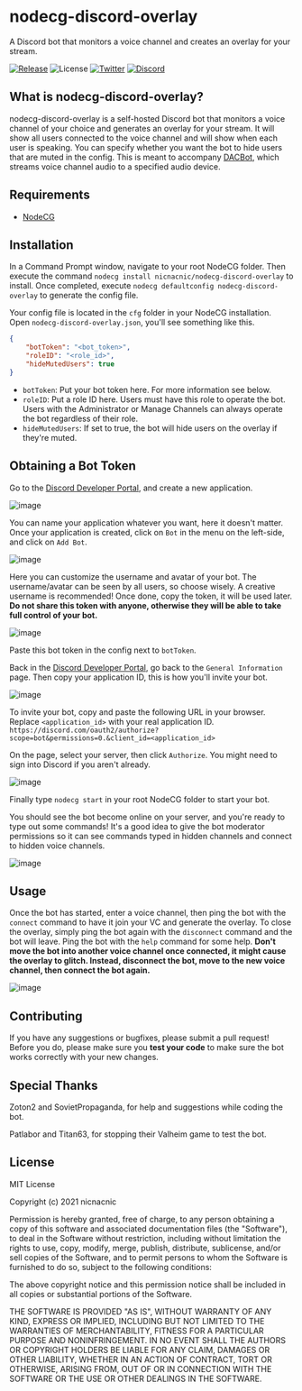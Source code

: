 # nodecg-discord-overlay
A Discord bot that monitors a voice channel and creates an overlay for your stream.

[![Release](https://img.shields.io/github/v/release/nicnacnic/nodecg-dacbot-no-voice?label=Release)](https://github.com/nicnacnic/speedcontrol-layouts/releases)
![License](https://img.shields.io/github/license/nicnacnic/nodecg-dacbot-no-voice?label=License)
[![Twitter](https://img.shields.io/twitter/follow/nicnacnic11?style=social)](https://twitter.com/nicnacnic11)
[![Discord](https://img.shields.io/badge/-Join%20the%20Discord!-brightgreen?label=&logo=discord&logoColor=ffffff&color=7389D8&labelColor=6A7EC2)](https://discord.gg/A34Qpfe)

## What is nodecg-discord-overlay?
nodecg-discord-overlay is a self-hosted Discord bot that monitors a voice channel of your choice and generates an overlay for your stream. It will show all users connected to the voice channel and will show when each user is speaking. You can specify whether you want the bot to hide users that are muted in the config. This is meant to accompany [DACBot](), which streams voice channel audio to a specified audio device.

## Requirements
- [NodeCG](https://nodecg.dev)

## Installation
In a Command Prompt window, navigate to your root NodeCG folder. Then execute the command `nodecg install nicnacnic/nodecg-discord-overlay` to install. Once completed, execute `nodecg defaultconfig nodecg-discord-overlay` to generate the config file.

Your config file is located in the `cfg` folder in your NodeCG installation. Open `nodecg-discord-overlay.json`, you'll see something like this.

```json
{
    "botToken": "<bot_token>",
    "roleID": "<role_id>",
    "hideMutedUsers": true
}
```
- `botToken`: Put your bot token here. For more information see below.
- `roleID`: Put a role ID here. Users must have this role to operate the bot. Users with the Administrator or Manage Channels can always operate the bot regardless of their role.
- `hideMutedUsers`: If set to true, the bot will hide users on the overlay if they're muted.

## Obtaining a Bot Token
Go to the [Discord Developer Portal](https://discord.com/developers/applications), and create a new application.

![image](https://user-images.githubusercontent.com/39160563/118412839-352f1a00-b66a-11eb-9935-c440d9baec06.png)

You can name your application whatever you want, here it doesn't matter. Once your application is created, click on `Bot` in the menu on the left-side, and click on `Add Bot`.

![image](https://user-images.githubusercontent.com/39160563/118412924-aa9aea80-b66a-11eb-9cd7-71c02dc265c2.png)

Here you can customize the username and avatar of your bot. The username/avatar can be seen by all users, so choose wisely. A creative username is recommended! Once done, copy the token, it will be used later. **Do not share this token with anyone, otherwise they will be able to take full control of your bot.**

![image](https://user-images.githubusercontent.com/39160563/118413018-2dbc4080-b66b-11eb-8fd5-fd4ac103451b.png)

Paste this bot token in the config next to `botToken`.

Back in the [Discord Developer Portal](https://discord.com/developers/applications), go back to the `General Information` page. Then copy your application ID, this is how you'll invite your bot.

![image](https://user-images.githubusercontent.com/39160563/118413456-6a893700-b66d-11eb-9691-b6c791a8f72b.png)

To invite your bot, copy and paste the following URL in your browser. Replace `<application_id>` with your real application ID.
`https://discord.com/oauth2/authorize?scope=bot&permissions=0.&client_id=<application_id>`

On the page, select your server, then click `Authorize`. You might need to sign into Discord if you aren't already.

![image](https://user-images.githubusercontent.com/39160563/118413363-f3ec3980-b66c-11eb-9587-22c44311019c.png)

Finally type `nodecg start` in your root NodeCG folder to start your bot. 

You should see the bot become online on your server, and you're ready to type out some commands! It's a good idea to give the bot moderator permissions so it can see commands typed in hidden channels and connect to hidden voice channels.

![image](https://user-images.githubusercontent.com/39160563/118413508-af14d280-b66d-11eb-980a-67193bb2d0a3.png)

## Usage
Once the bot has started, enter a voice channel, then ping the bot with the `connect` command to have it join your VC and generate the overlay. To close the overlay, simply ping the bot again with the `disconnect` command and the bot will leave. Ping the bot with the `help` command for some help. **Don't move the bot into another voice channel once connected, it might cause the overlay to glitch. Instead, disconnect the bot, move to the new voice channel, then connect the bot again.**

![image](https://user-images.githubusercontent.com/39160563/118412498-63abf580-b668-11eb-962b-9467ffc3a173.png)

## Contributing
If you have any suggestions or bugfixes, please submit a pull request! Before you do, please make sure you **test your code** to make sure the bot works correctly with your new changes.

## Special Thanks
Zoton2 and SovietPropaganda, for help and suggestions while coding the bot.

Patlabor and Titan63, for stopping their Valheim game to test the bot.

## License
MIT License

Copyright (c) 2021 nicnacnic

Permission is hereby granted, free of charge, to any person obtaining a copy
of this software and associated documentation files (the "Software"), to deal
in the Software without restriction, including without limitation the rights
to use, copy, modify, merge, publish, distribute, sublicense, and/or sell
copies of the Software, and to permit persons to whom the Software is
furnished to do so, subject to the following conditions:

The above copyright notice and this permission notice shall be included in all
copies or substantial portions of the Software.

THE SOFTWARE IS PROVIDED "AS IS", WITHOUT WARRANTY OF ANY KIND, EXPRESS OR
IMPLIED, INCLUDING BUT NOT LIMITED TO THE WARRANTIES OF MERCHANTABILITY,
FITNESS FOR A PARTICULAR PURPOSE AND NONINFRINGEMENT. IN NO EVENT SHALL THE
AUTHORS OR COPYRIGHT HOLDERS BE LIABLE FOR ANY CLAIM, DAMAGES OR OTHER
LIABILITY, WHETHER IN AN ACTION OF CONTRACT, TORT OR OTHERWISE, ARISING FROM,
OUT OF OR IN CONNECTION WITH THE SOFTWARE OR THE USE OR OTHER DEALINGS IN THE
SOFTWARE.
